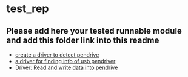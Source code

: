 # test_rep
## Please add here your tested runnable module and add this folder link into this readme

- [create a driver to detect pendrive](https://github.com/LINNBD/test_rep/tree/master/test_folder/pendrive_driver) <br>
- [a driver for finding info of usb pendriver](https://github.com/LINNBD/test_rep/tree/master/test_folder/Usb_info) <br>
- [ Driver: Read and write data into pendrive](https://github.com/LINNBD/test_rep/tree/master/test_folder/read_write_Usb) <br>

